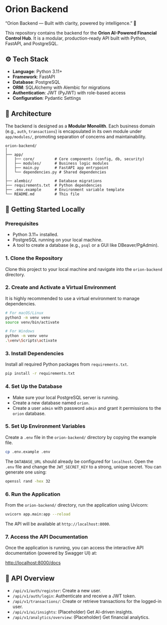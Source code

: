 # Orion Backend

“Orion Backend — Built with clarity, powered by intelligence.” 🌌

This repository contains the backend for the **Orion AI-Powered Financial Control Hub**. It is a modular, production-ready API built with Python, FastAPI, and PostgreSQL.

## ⚙️ Tech Stack

- **Language**: Python 3.11+
- **Framework**: FastAPI
- **Database**: PostgreSQL
- **ORM**: SQLAlchemy with Alembic for migrations
- **Authentication**: JWT (PyJWT) with role-based access
- **Configuration**: Pydantic Settings

## 🧩 Architecture

The backend is designed as a **Modular Monolith**. Each business domain (e.g., `auth`, `transactions`) is encapsulated in its own module under `app/modules/`, promoting separation of concerns and maintainability.

```
orion-backend/
│
├── app/
│   ├── core/         # Core components (config, db, security)
│   ├── modules/      # Business logic modules
│   ├── main.py       # FastAPI app entrypoint
│   └── dependencies.py # Shared dependencies
│
├── alembic/          # Database migrations
├── requirements.txt  # Python dependencies
├── .env.example      # Environment variable template
└── README.md         # This file
```

## 🚀 Getting Started Locally

### Prerequisites

- Python 3.11+ installed.
- PostgreSQL running on your local machine.
- A tool to create a database (e.g., `psql` or a GUI like DBeaver/PgAdmin).

### 1. Clone the Repository

Clone this project to your local machine and navigate into the `orion-backend` directory.

### 2. Create and Activate a Virtual Environment

It is highly recommended to use a virtual environment to manage dependencies.

```sh
# For macOS/Linux
python3 -m venv venv
source venv/bin/activate

# For Windows
python -m venv venv
.\venv\Scripts\activate
```

### 3. Install Dependencies

Install all required Python packages from `requirements.txt`.

```sh
pip install -r requirements.txt
```

### 4. Set Up the Database

- Make sure your local PostgreSQL server is running.
- Create a new database named `orion`.
- Create a user `admin` with password `admin` and grant it permissions to the `orion` database.

### 5. Set Up Environment Variables

Create a `.env` file in the `orion-backend/` directory by copying the example file.

```sh
cp .env.example .env
```

The `DATABASE_URL` should already be configured for `localhost`. Open the `.env` file and change the `JWT_SECRET_KEY` to a strong, unique secret. You can generate one using:
```sh
openssl rand -hex 32
```

### 6. Run the Application

From the `orion-backend/` directory, run the application using Uvicorn:

```sh
uvicorn app.main:app --reload
```

The API will be available at `http://localhost:8000`.

### 7. Access the API Documentation

Once the application is running, you can access the interactive API documentation (powered by Swagger UI) at:

[http://localhost:8000/docs](http://localhost:8000/docs)

## 🧭 API Overview

- `/api/v1/auth/register`: Create a new user.
- `/api/v1/auth/login`: Authenticate and receive a JWT token.
- `/api/v1/transactions/`: Create or retrieve transactions for the logged-in user.
- `/api/v1/ai/insights`: (Placeholder) Get AI-driven insights.
- `/api/v1/analytics/overview`: (Placeholder) Get financial analytics.